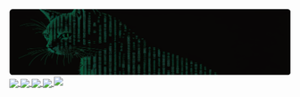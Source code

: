 ![Banner](imgs/matcat.png)
<a href="https://github.com/anuraghazra/github-readme-stats">
  <img height=209.3 align="center" src="https://github-readme-stats.vercel.app/api?username=invisible-bo&show_icons=true&theme=chartreuse-dark&rank_icon=github" />
</a>
<a href="https://github.com/anuraghazra/github-readme-stats">
  <img height=209.3 align="center" src="https://github-readme-stats.vercel.app/api/top-langs/?username=invisible-bo&layout=donut&theme=chartreuse-dark&card_width=300" />
</a>
<a href="https://github.com/invisible-bo/Own-Gitbook">
  <img align="center" src="https://github-readme-stats.vercel.app/api/pin/?username=invisible-bo&repo=Own-Gitbook&theme=chartreuse-dark" width="421.2" />
</a>
<a href="https://gist.github.com/invisible-bo/1e24869d0fe843b05fd5e7738543ef63">
  <img align="center" src="https://github-readme-stats.vercel.app/api/gist?id=1e24869d0fe843b05fd5e7738543ef63&theme=chartreuse-dark" width="421.2" />
</a>
<a href="https://github.com/Ashutosh00710/github-readme-activity-graph">
  <img src="https://github-readme-activity-graph.vercel.app/graph?username=invisible-bo&theme=github-compact" />
</a>


<!--
**invisible-bo/invisible-bo** is a ✨ _special_ ✨ repository because its `README.md` (this file) appears on your GitHub profile.

Here are some ideas to get you started:

- 🔭 I’m currently working on ...
- 🌱 I’m currently learning ...
- 👯 I’m looking to collaborate on ...
- 🤔 I’m looking for help with ...
- 💬 Ask me about ...
- 📫 How to reach me: ...
- 😄 Pronouns: ...
- ⚡ Fun fact: ...
->